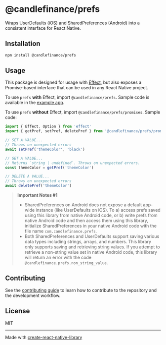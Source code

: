 # @candlefinance/prefs

Wraps UserDefaults (iOS) and SharedPreferences (Android) into a consistent interface for React Native.

## Installation

```sh
npm install @candlefinance/prefs
```

## Usage

This package is designed for usage with [Effect](https://effect.website), but also exposes a Promise-based interface that can be used in any React Native project.

To use `prefs` **with** Effect, import `@candlefinance/prefs`. Sample code is available in the [example app](example/src/App.tsx/).

To use `prefs` **without** Effect, import `@candlefinance/prefs/promises`. Sample code:

```ts
import { Effect, Option } from 'effect'
import { getPref, setPref, deletePref } from '@candlefinance/prefs/promises'

// SET A VALUE...
// Throws on unexpected errors
await setPref('themeColor', 'black')

// GET A VALUE...
// Returns `string | undefined`. Throws on unexpected errors.
const themeColor = getPref('themeColor')

// DELETE A VALUE...
// Throws on unexpected errors
await deletePref('themeColor')
```

> **Important Notes #1**
>
> - SharedPreferences on Android does not expose a default app-wide instance (like UserDefaults on iOS). To a) access prefs saved using this library from native Android code, or b) write prefs from native Android code and then access them using this library, initialize SharedPreferences in your native Android code with the file name `com.candlefinance.prefs`.
> - Both SharedPreferences and UserDefaults support saving various data types including strings, arrays, and numbers. This library only supports saving and retrieving string values. If you attempt to retrieve a non-string value set in native Android code, this library will return an error with the code `@candlefinance.prefs.non_string_value`.

## Contributing

See the [contributing guide](CONTRIBUTING.md) to learn how to contribute to the repository and the development workflow.

## License

MIT

---

Made with [create-react-native-library](https://github.com/callstack/react-native-builder-bob)
